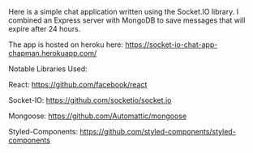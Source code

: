 Here is a simple chat application written using the Socket.IO library. I combined an Express server with MongoDB to save messages that will expire after 24 hours.

The app is hosted on heroku here: https://socket-io-chat-app-chapman.herokuapp.com/

Notable Libraries Used:

React: https://github.com/facebook/react

Socket-IO: https://github.com/socketio/socket.io

Mongoose: https://github.com/Automattic/mongoose

Styled-Components: https://github.com/styled-components/styled-components
